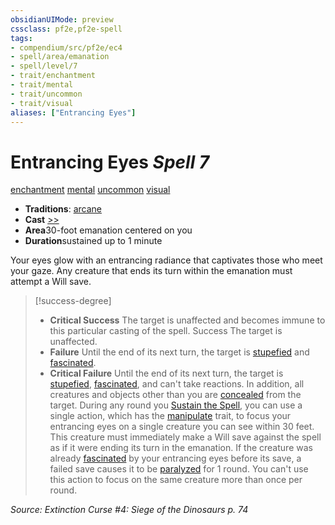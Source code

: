 ```yaml
---
obsidianUIMode: preview
cssclass: pf2e,pf2e-spell
tags:
- compendium/src/pf2e/ec4
- spell/area/emanation
- spell/level/7
- trait/enchantment
- trait/mental
- trait/uncommon
- trait/visual
aliases: ["Entrancing Eyes"]
---
```

# Entrancing Eyes *Spell 7*   
[enchantment](../../Rules/traits/enchantment.md)  [mental](../../Rules/traits/mental.md)  [uncommon](../../Rules/traits/uncommon.md)  [visual](../../Rules/traits/visual.md)  

- **Traditions**: [arcane](../../Rules/traits/arcane.md)
- **Cast** [>>](../../Rules/core-rulebook/chapter-9-playing-the-game.md#Actions "Two-Action") 
- **Area**30-foot emanation centered on you
- **Duration**sustained up to 1 minute

Your eyes glow with an entrancing radiance that captivates those who meet your gaze. Any creature that ends its turn within the emanation must attempt a Will save.

> [!success-degree] 
> - **Critical Success** The target is unaffected and becomes immune to this particular casting of the spell. Success The target is unaffected.
> - **Failure** Until the end of its next turn, the target is [stupefied](../../Rules/conditions.md#Stupefied) and [fascinated](../../Rules/conditions.md#Fascinated).
> - **Critical Failure** Until the end of its next turn, the target is [stupefied](../../Rules/conditions.md#Stupefied), [fascinated](../../Rules/conditions.md#Fascinated), and can't take reactions. In addition, all creatures and objects other than you are [concealed](../../Rules/conditions.md#Concealed) from the target. During any round you [Sustain the Spell](../../Rules/actions/sustain-a-spell.md), you can use a single action, which has the [manipulate](../../Rules/traits/manipulate.md) trait, to focus your entrancing eyes on a single creature you can see within 30 feet. This creature must immediately make a Will save against the spell as if it were ending its turn in the emanation. If the creature was already [fascinated](../../Rules/conditions.md#Fascinated) by your entrancing eyes before its save, a failed save causes it to be [paralyzed](../../Rules/conditions.md#Paralyzed) for 1 round. You can't use this action to focus on the same creature more than once per round.

*Source: Extinction Curse #4: Siege of the Dinosaurs p. 74*
